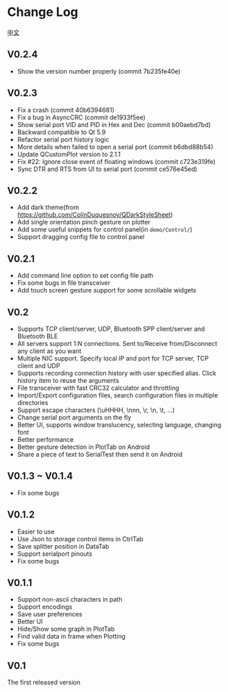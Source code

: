 # Change Log

[中文](doc/CHANGELOG/CHANGELOG_zh_CN.md)  

## V0.2.4
+ Show the version number properly (commit 7b235fe40e)

## V0.2.3
+ Fix a crash (commit 40b6394681)
+ Fix a bug in AsyncCRC (commit de1933f5ee)
+ Show serial port VID and PID in Hex and Dec (commit b00aebd7bd)
+ Backward compatible to Qt 5.9
+ Refactor serial port history logic
+ More details when failed to open a serial port (commit b6dbd88b54)
+ Update QCustomPlot version to 2.1.1
+ Fix #22: Ignore close event of floating windows (commit c723e319fe)
+ Sync DTR and RTS from UI to serial port (commit ce576e45ed)

## V0.2.2
+ Add dark theme(from https://github.com/ColinDuquesnoy/QDarkStyleSheet)  
+ Add single orientation pinch gesture on plotter  
+ Add some useful snippets for control panel(in `demo/Control/`)  
+ Support dragging config file to control panel  

## V0.2.1
+ Add command line option to set config file path  
+ Fix some bugs in file transceiver  
+ Add touch screen gesture support for some scrollable widgets  

## V0.2
+ Supports TCP client/server, UDP, Bluetooth SPP client/server and Bluetooth BLE
+ All servers support 1:N connections. Sent to/Receive from/Disconnect any client as you want
+ Multiple NIC support. Specify local IP and port for TCP server, TCP client and UDP
+ Supports recording connection history with user specified alias. Click history item to reuse the arguments
+ File transceiver with fast CRC32 calculator and throttling
+ Import/Export configuration files, search configuration files in multiple directories
+ Support escape characters (\uHHHH, \nnn, \r, \n, \t, ...)
+ Change serial port arguments on the fly
+ Better UI, supports window translucency, selecting language, changing font
+ Better performance
+ Better gesture detection in PlotTab on Android
+ Share a piece of text to SerialTest then send it on Android

## V0.1.3 ~ V0.1.4
+ Fix some bugs  

## V0.1.2
+ Easier to use  
+ Use Json to storage control items in CtrlTab
+ Save splitter position in DataTab
+ Support serialport pinouts
+ Fix some bugs  

## V0.1.1
+ Support non-ascii characters in path
+ Support encodings
+ Save user preferences
+ Better UI
+ Hide/Show some graph in PlotTab
+ Find valid data in frame when Plotting
+ Fix some bugs

## V0.1
The first released version